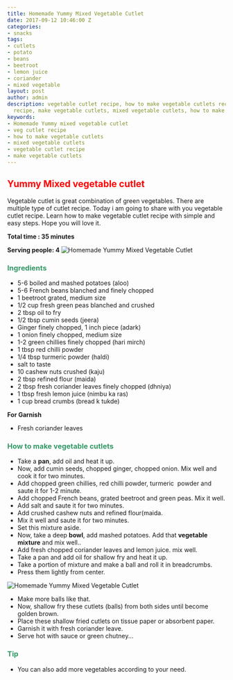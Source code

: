 ```yaml
---
title: Homemade Yummy Mixed Vegetable Cutlet
date: 2017-09-12 10:46:00 Z
categories:
- snacks
tags:
- cutlets
- potato
- beans
- beetroot
- lemon juice
- coriander
- mixed vegetable
layout: post
author: admin
description: vegetable cutlet recipe, how to make vegetable cutlets recipe, veg cutlets
  recipe, make vegetable cutlets, mixed vegetable cutlets, how to make cutlets..
keywords:
- Homemade Yummy mixed vegetable cutlet
- veg cutlet recipe
- how to make vegetable cutlets
- mixed vegetable cutlets
- vegetable cutlet recipe
- make vegetable cutlets
---
```


<h2><span style="color: #ff0000;"><strong>Yummy Mixed vegetable cutlet</strong></span></h2>
Vegetable cutlet is great combination of green vegetables. There are multiple type of cutlet recipe. Today i am going to share with you vegetable cutlet recipe. Learn how to make vegetable cutlet recipe with simple and easy steps. Hope you will love it.

<strong>Total time : 35 minutes</strong>

<strong>Serving people: 4</strong>
![Homemade Yummy Mixed Vegetable Cutlet]({{site.img_url}}/2017/09/homemade-yummy-mixed-vegetable-cutlets.jpg)
<h3><strong><span style="color: #339966;">Ingredients</span></strong></h3>
<ul>
 	<li>5-6 boiled and mashed potatoes (aloo)</li>
 	<li>5-6 French beans blanched and finely chopped</li>
 	<li>1 beetroot grated, medium size</li>
 	<li>1/2 cup fresh green peas blanched and crushed</li>
 	<li>2 tbsp oil to fry</li>
 	<li>1/2 tbsp cumin seeds (jeera)</li>
 	<li>Ginger finely chopped, 1 inch piece (adark)</li>
 	<li>1 onion finely chopped, medium size</li>
 	<li>1-2 green chillies finely chopped (hari mirch)</li>
 	<li>1 tbsp red chilli powder</li>
 	<li>1/4 tbsp turmeric powder (haldi)</li>
 	<li>salt to taste</li>
 	<li>10 cashew nuts crushed (kaju)</li>
 	<li>2 tbsp refined flour (maida)</li>
 	<li>2 tbsp fresh coriander leaves finely chopped (dhniya)</li>
 	<li>1 tbsp fresh lemon juice (nimbu ka ras)</li>
 	<li>1 cup bread crumbs (bread k tukde)</li>
</ul>
<strong>For Garnish</strong>
<ul>
 	<li>Fresh coriander leaves</li>
</ul>
<h3><strong><span style="color: #339966;">How to make vegetable cutlets</span></strong></h3>
<script async src="//pagead2.googlesyndication.com/pagead/js/adsbygoogle.js"></script>
<!-- post -->
<ins class="adsbygoogle" style="display: block;" data-ad-client="ca-pub-8391089480493038" data-ad-slot="4079886109" data-ad-format="auto"></ins>
<script>
(adsbygoogle = window.adsbygoogle || []).push({});
</script>
<ul>
 	<li>Take a <strong>pan</strong>, add oil and heat it up.</li>
 	<li>Now, add cumin seeds, chopped ginger, chopped onion. Mix well and cook it for two minutes.</li>
 	<li>Add chopped green chillies, red chilli powder, turmeric  powder and saute it for 1-2 minute.</li>
 	<li>Add chopped French beans, grated beetroot and green peas. Mix it well.</li>
 	<li>Add salt and saute it for two minutes.</li>
 	<li>Add crushed cashew nuts and refined flour(maida.</li>
 	<li>Mix it well and saute it for two minutes.</li>
 	<li>Set this mixture aside.</li>
 	<li>Now, take a deep <strong>bowl</strong>, add mashed potatoes. Add that <strong>vegetable mixture</strong> and mix well..</li>
 	<li>Add fresh chopped coriander leaves and lemon juice. mix well.</li>
 	<li>Take a pan and add oil for shallow fry and heat it up.</li>
 	<li>Take a portion of mixture and make a ball and roll it in breadcrumbs.</li>
 	<li>Press them lightly from center.</li>
 </ul>
 
  ![Homemade Yummy Mixed Vegetable Cutlet]({{site.img_url}}/2017/09/homemade-yummy-mioxed-vegetable-cutlet.jpg)
  <ul>
 	<li>Make more balls like that.</li>
 	<li>Now, shallow fry these cutlets (balls) from both sides until become golden brown.</li>
 	<li>Place these shallow fried cutlets on tissue paper or absorbent paper.</li>
 	<li>Garnish it with fresh coriander leave.</li>
 	<li>Serve hot with sauce or green chutney...</li>
</ul>
<h3><span style="color: #339966;"><strong>Tip</strong></span></h3>
<ul>
 	<li>You can also add more vegetables according to your need.</li>
</ul>
&nbsp;

&nbsp;

&nbsp;

&nbsp;

&nbsp;
